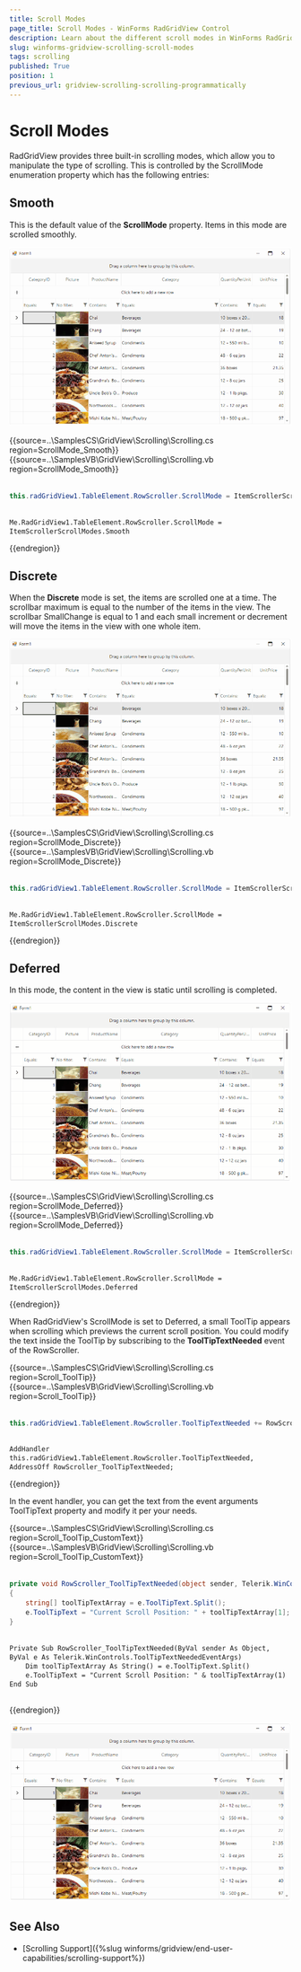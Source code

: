```yaml
---
title: Scroll Modes
page_title: Scroll Modes - WinForms RadGridView Control
description: Learn about the different scroll modes in WinForms RadGridView.
slug: winforms-gridview-scrolling-scroll-modes
tags: scrolling
published: True
position: 1
previous_url: gridview-scrolling-scrolling-programmatically
---
```


# Scroll Modes

RadGridView provides three built-in scrolling modes, which allow you to manipulate the type of scrolling. This is controlled by the ScrollMode enumeration property which has the following entries:

## Smooth

This is the default value of the __ScrollMode__ property. Items in this mode are scrolled smoothly. 

![WinForms RadGridView ScrollMode](images/gridview-scrolling-scroll-modes001.GIF)

{{source=..\SamplesCS\GridView\Scrolling\Scrolling.cs region=ScrollMode_Smooth}} 
{{source=..\SamplesVB\GridView\Scrolling\Scrolling.vb region=ScrollMode_Smooth}} 

````C#

this.radGridView1.TableElement.RowScroller.ScrollMode = ItemScrollerScrollModes.Smooth;

````
````VB.NET

Me.RadGridView1.TableElement.RowScroller.ScrollMode = ItemScrollerScrollModes.Smooth

````

{{endregion}} 


## Discrete 

When the __Discrete__ mode is set, the items are scrolled one at a time. The scrollbar maximum is equal to the number of the items in the view. The scrollbar SmallChange is equal to 1 and each small increment or decrement will move the items in the view with one whole item.

![WinForms RadGridView ScrollMode](images/gridview-scrolling-scroll-modes002.GIF)

{{source=..\SamplesCS\GridView\Scrolling\Scrolling.cs region=ScrollMode_Discrete}} 
{{source=..\SamplesVB\GridView\Scrolling\Scrolling.vb region=ScrollMode_Discrete}} 

````C#

this.radGridView1.TableElement.RowScroller.ScrollMode = ItemScrollerScrollModes.Discrete;

````
````VB.NET

Me.RadGridView1.TableElement.RowScroller.ScrollMode = ItemScrollerScrollModes.Discrete

````

{{endregion}} 


## Deferred

In this mode, the content in the view is static until scrolling is completed.

![WinForms RadGridView ScrollMode](images/gridview-scrolling-scroll-modes003.GIF)

{{source=..\SamplesCS\GridView\Scrolling\Scrolling.cs region=ScrollMode_Deferred}} 
{{source=..\SamplesVB\GridView\Scrolling\Scrolling.vb region=ScrollMode_Deferred}} 

````C#

this.radGridView1.TableElement.RowScroller.ScrollMode = ItemScrollerScrollModes.Deferred;

````
````VB.NET

Me.RadGridView1.TableElement.RowScroller.ScrollMode = ItemScrollerScrollModes.Deferred

````

{{endregion}} 

When RadGridView's ScrollMode is set to Deferred, a small ToolTip appears when scrolling which previews the current scroll position. You could modify the text inside the ToolTip by subscribing to the __ToolTipTextNeeded__ event of the RowScroller. 
            
{{source=..\SamplesCS\GridView\Scrolling\Scrolling.cs region=Scroll_ToolTip}} 
{{source=..\SamplesVB\GridView\Scrolling\Scrolling.vb region=Scroll_ToolTip}} 


````C#

this.radGridView1.TableElement.RowScroller.ToolTipTextNeeded += RowScroller_ToolTipTextNeeded;


````
````VB.NET

AddHandler this.radGridView1.TableElement.RowScroller.ToolTipTextNeeded, AddressOff RowScroller_ToolTipTextNeeded;

````

{{endregion}}

In the event handler, you can get the text from the event arguments ToolTipText property and modify it per your needs.

{{source=..\SamplesCS\GridView\Scrolling\Scrolling.cs region=Scroll_ToolTip_CustomText}} 
{{source=..\SamplesVB\GridView\Scrolling\Scrolling.vb region=Scroll_ToolTip_CustomText}} 

````C#

private void RowScroller_ToolTipTextNeeded(object sender, Telerik.WinControls.ToolTipTextNeededEventArgs e)
{
    string[] toolTipTextArray = e.ToolTipText.Split();
    e.ToolTipText = "Current Scroll Position: " + toolTipTextArray[1];
}


````
````VB.NET

Private Sub RowScroller_ToolTipTextNeeded(ByVal sender As Object, ByVal e As Telerik.WinControls.ToolTipTextNeededEventArgs)
    Dim toolTipTextArray As String() = e.ToolTipText.Split()
    e.ToolTipText = "Current Scroll Position: " & toolTipTextArray(1)
End Sub


````

{{endregion}}
			
![WinForms RadGridView ScrollMode](images/gridview-scrolling-scroll-modes004.GIF)			
			
	

## See Also

 * [Scrolling Support]({%slug winforms/gridview/end-user-capabilities/scrolling-support%})
